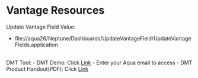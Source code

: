 # Vantage Resources
Update Vantage Field Value:<br> 
- file://aqua26/Neptune/Dashboards/UpdateVantageField/UpdateVantageFields.application
<br>
DMT Tool:
- DMT Demo: Click <a href="https://www.epicor.com/en-us/virtual-tours/dmt-demo-ens/dmt%20demo%20content/" target="_blank">Link</a>
  - Enter your Aqua email to access
- DMT Product Handout(PDF): Click <a href="https://github.com/aquaaerobicsystem/Vantage/blob/master/Files/Epicor-ERP-Data-Migration-Tools-FS-ENS%20(4).pdf" target="_blank">Link</a>
